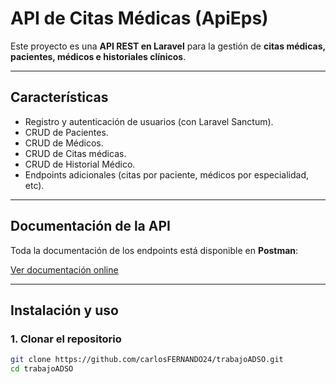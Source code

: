 
#  API de Citas Médicas (ApiEps)

Este proyecto es una **API REST en Laravel** para la gestión de **citas médicas, pacientes, médicos e historiales clínicos**.

---

##  Características
- Registro y autenticación de usuarios (con Laravel Sanctum).
- CRUD de Pacientes.
- CRUD de Médicos.
- CRUD de Citas médicas.
- CRUD de Historial Médico.
- Endpoints adicionales (citas por paciente, médicos por especialidad, etc).

---

##  Documentación de la API
Toda la documentación de los endpoints está disponible en **Postman**:

 [Ver documentación online](https://documenter.getpostman.com/view/45753534/2sB3HkpL5N)

---

##  Instalación y uso

### 1. Clonar el repositorio
```bash
git clone https://github.com/carlosFERNANDO24/trabajoADSO.git
cd trabajoADSO
